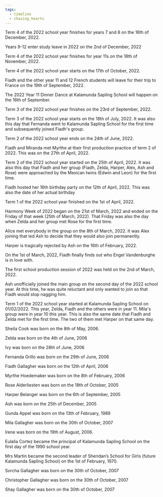 ```yaml
---
tags:
  - timeline
  - chasing_hearts
---
```



<span
	  class='ob-timelines'
	  data-date='2022-12-16-00'
	  data-title='Term 4 of 2022 Ends for Years 7 and 8'
	  data-class='green'
	  data-type='box'>
	  Term 4 of the 2022 school year finishes for years 7 and 8 on the 16th of December, 2022.
</span>

<span
	  class='ob-timelines'
	  data-date='2022-12-02-00'
	  data-title='Years 9-12 Begin Study Leave (2022)'
	  data-class='green'
	  data-type='box'>
	  Years 9-12 enter study leave in 2022 on the 2nd of December, 2022
</span>

<span
	  class='ob-timelines'
	  data-date='2022-11-18-00'
	  data-title='Term 4 of 2022 Ends for Year 11s'
	  data-class='green'
	  data-type='box'>
	  Term 4 of the 2022 school year finishes for year 11s on the 18th of November, 2022.
</span>

<span
	  class='ob-timelines'
	  data-date='2022-10-17-00'
	  data-title='Term 4 of 2022 Starts'
	  data-class='green'
	  data-type='box'>
	  Term 4 of the 2022 school year starts on the 17th of October, 2022.
</span>

<span
	  class='ob-timelines'
	  data-date='2022-09-19-00'
	  data-title='2022 French Excursion'
	  data-class='green'
	  data-type='box'>
	  Fiadh and the other year 11 and 12 French students will leave for their trip to France on the 19th of September, 2022.
</span>

<span
	  class='ob-timelines'
	  data-date='2022-09-16-00'
	  data-title='2022 Year 11 Dinner Dance'
	  data-class='green'
	  data-type='box'>
	  The 2022 Year 11 Dinner Dance at Kalamunda Sapling School will happen on the 16th of September.
</span>

<span
	  class='ob-timelines'
	  data-date='2022-09-23-00'
	  data-title='Term 3 of 2022 Ends'
	  data-class='green'
	  data-type='box'>
	  Term 3 of the 2022 school year finishes on the 23rd of September, 2022.
</span>

<span
	  class='ob-timelines'
	  data-date='2022-07-18-00'
	  data-title='Term 3 of 2022 Starts'
	  data-class='green'
	  data-type='box'>
	  Term 3 of the 2022 school year starts on the 18th of July, 2022. It was also this day that Fernanda went to Kalamunda Sapling School for the first time and subsequently joined Fiadh's group.
</span>

<span
	  class='ob-timelines'
	  data-date='2022-06-24-00'
	  data-title='Term 2 of 2022 Ends'
	  data-class='green'
	  data-type='box'>
	  Term 2 of the 2022 school year ends on the 24th of June, 2022.
</span>

<span
	  class='ob-timelines'
	  data-date='2022-04-27-00'
	  data-title='Fiadh meets Myrthe'
	  data-class='green'
	  data-type='box'>
	  Fiadh and Miranda met Myrthe at their first production practice of term 2 of 2022. This was on the 27th of April, 2022.
</span>

<span
	  class='ob-timelines'
	  data-date='2022-04-25-00'
	  data-title='Term 2 of 2022 Starts'
	  data-class='green'
	  data-type='box'>
	  Term 2 of the 2022 school year started on the 25th of April, 2022. It was also this day that Fiadh and her group (Fiadh, Zelda, Harper, Alex, Ash and Rose) were approached by the Mexican twins (Edwin and Leon) for the first time.
</span>

<span
	  class='ob-timelines'
	  data-date='2022-04-12-00'
	  data-title="Fiadh's 16th birthday"
	  data-class='green'
	  data-type='box'>
	  Fiadh hosted her 16th birthday party on the 12th of April, 2022. This was also the date of her actual birthday
</span>

<span
	  class='ob-timelines'
	  data-date='2022-04-01-00'
	  data-title='Term 1 of 2022 Finishes'
	  data-class='green'
	  data-type='box'>
	  Term 1 of the 2022 school year finished on the 1st of April, 2022.
</span>

<span
	  class='ob-timelines'
	  data-date='2022-03-21-00'
	  data-title='Harmony Week 2022 Begins'
	  data-class='green'
	  data-type='box'>
	  Harmony Week of 2022 began on the 21st of March, 2022 and ended on the Friday of that week (25th of March, 2022). That Friday was also the day when Zelda and her group met Rose for the first time.
</span>

<span
	  class='ob-timelines'
	  data-date='2022-03-08-00'
	  data-title='Ash and Alice join the group'
	  data-class='green'
	  data-type='box'>
	  Alice met everybody in the group on the 8th of March, 2022. It was Alex joining that led Ash to decide that they would also join permanently.
</span>

<span
	  class='ob-timelines'
	  data-date='2022-02-16-00'
	  data-title="Harper is rejected by Ash"
	  data-class='green'
	  data-type='box'>
	  Harper is tragically rejected by Ash on the 16th of February, 2022.
</span>

<span
	  class='ob-timelines'
	  data-date='2022-02-28-00'
	  data-title="Fiadh finds out who Ms Van likes"
	  data-class='green'
	  data-type='box'>
	  On the 1st of March, 2022, Fiadh finally finds out who Engel Vandenburghe is in love with.
</span>

<span
	  class='ob-timelines'
	  data-date='2022-03-02-00'
	  data-title="The first school production session of 2022 is held"
	  data-class='green'
	  data-type='box'>
	  The first school production session of 2022 was held on the 2nd of March, 2022.
</span>

<span
	  class='ob-timelines'
	  data-date='2022-02-02-00'
	  data-title='Ash unofficially joins the group'
	  data-class='green'
	  data-type='box'>
	  Ash unofficially joined the main group on the second day of the 2022 school year. At this time, he was quite reluctant and only wanted to join so that Fiadh would stop nagging him.
</span>

<span
	  class='ob-timelines'
	  data-date='2022-02-01-00'
	  data-title='2022 School Year Starts'
	  data-class='green'
	  data-type='box'>
	  Term 1 of the 2022 school year started at Kalamunda Sapling School on 01/02/2022. This year, Zelda, Fiadh and the others were in year 11. Mila's group were in year 10 this year. This is also the same date that Fiadh and Zelda met for the first time. The two of them met Harper on that same day.
</span>

<span
	  class='ob-timelines'
	  data-date='2006-05-08-00'
	  data-title='Sheila is born'
	  data-class=purple
	  data-type='box'>
	  Sheila Cook was born on the 8th of May, 2006.
</span>

<span
	  class='ob-timelines'
	  data-date='2006-06-04-00'
	  data-title='Zelda is born'
	  data-class=purple
	  data-type='box'>
	  Zelda was born on the 4th of June, 2006
</span>

<span
	  class='ob-timelines'
	  data-date='2006-06-28-00'
	  data-title='Ivy is born'
	  data-class=purple
	  data-type='box'>
	  Ivy was born on the 28th of June, 2006
</span>

<span
	  class='ob-timelines'
	  data-date='2006-06-29-00'
	  data-title='Fernanda is born'
	  data-class=purple
	  data-type='box'>
	  Fernanda Grillo was born on the 29th of June, 2006
</span>

<span
	  class='ob-timelines'
	  data-date='2006-04-12-00'
	  data-title='Fiadh is born'
	  data-class='green'
	  data-type='box'>
	  Fiadh Gallagher was born on the 12th of April, 2006
</span>

<span
	  class='ob-timelines'
	  data-date='2006-02-08-00'
	  data-title='Myrthe is born'
	  data-class='green'
	  data-type='box'>
	  Myrthe Hoedemaker was born on the 8th of February, 2006
</span>

<span
	  class='ob-timelines'
	  data-date='2005-10-18-00'
	  data-title='Rose is born'
	  data-class='green'
	  data-type='box'>
	  Rose Alderliesten was born on the 18th of October, 2005
</span>

<span
	  class='ob-timelines'
	  data-date='2005-09-06-00'
	  data-title='Harper is born'
	  data-class='green'
	  data-type='box'>
	  Harper Belanger was born on the 6th of September, 2005
</span>

<span
	  class='ob-timelines'
	  data-date='2005-12-25-00'
	  data-title='Ash is born'
	  data-class='green'
	  data-type='box'>
	  Ash was born on the 25th of December, 2005
</span>

<span
	  class='ob-timelines'
	  data-date='1989-02-13-00'
	  data-title='Gunda is born'
	  data-class='green'
	  data-type='box'>
	  Gunda Appel was born on the 13th of February, 1989
</span>

<span
	  class='ob-timelines'
	  data-date='2007-10-30-00'
	  data-title='Mila is born'
	  data-class='green'
	  data-type='box'>
	  Mila Gallagher was born on the 30th of October, 2007
</span>

<span
	  class='ob-timelines'
	  data-date='2006-08-19-00'
	  data-title='Irene is born'
	  data-class='green'
	  data-type='box'>
	  Irene was born on the 19th of August, 2006.
</span>

<span
	  class='ob-timelines'
	  data-date='1990-02-01-00'
	  data-title='Ms Cortez becomes principal of Kalamunda Sapling School'
	  data-class='green'
	  data-type='box'>
	  Eulalia Cortez became the principal of Kalamunda Sapling School on the first day of the 1990 school year.
</span>

<span
	  class='ob-timelines'
	  data-date='1970-02-01-00'
	  data-title='Mrs Martin becomes headmistress of Sheridan’s School for Girls'
	  data-class='green'
	  data-type='box'>
	  Mrs Martin became the second leader of Sheridan’s School for Girls (future Kalamunda Sapling School) on the 1st of February, 1970.
</span>

<span
	  class='ob-timelines'
	  data-date='1970-09-03-00'
	  data-title='Sorcha is born'
	  data-class='green'
	  data-type='box'>
	  Sorcha Gallagher was born on the 30th of October, 2007
</span>

<span
	  class='ob-timelines'
	  data-date='1970-06-12-00'
	  data-title='Christopher is born'
	  data-class='green'
	  data-type='box'>
	  Christopher Gallagher was born on the 30th of October, 2007
</span>

<span
	  class='ob-timelines'
	  data-date='1937-03-17-00'
	  data-title='Shay is born'
	  data-class='green'
	  data-type='box'>
	  Shay Gallagher was born on the 30th of October, 2007
</span>
